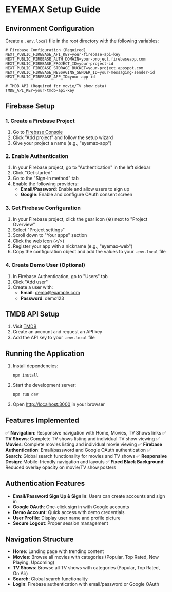 # EYEMAX Setup Guide

## Environment Configuration

Create a `.env.local` file in the root directory with the following variables:

```env
# Firebase Configuration (Required)
NEXT_PUBLIC_FIREBASE_API_KEY=your-firebase-api-key
NEXT_PUBLIC_FIREBASE_AUTH_DOMAIN=your-project.firebaseapp.com
NEXT_PUBLIC_FIREBASE_PROJECT_ID=your-project-id
NEXT_PUBLIC_FIREBASE_STORAGE_BUCKET=your-project.appspot.com
NEXT_PUBLIC_FIREBASE_MESSAGING_SENDER_ID=your-messaging-sender-id
NEXT_PUBLIC_FIREBASE_APP_ID=your-app-id

# TMDB API (Required for movie/TV show data)
TMDB_API_KEY=your-tmdb-api-key
```

## Firebase Setup

### 1. Create a Firebase Project

1. Go to [Firebase Console](https://console.firebase.google.com/)
2. Click "Add project" and follow the setup wizard
3. Give your project a name (e.g., "eyemax-app")

### 2. Enable Authentication

1. In your Firebase project, go to "Authentication" in the left sidebar
2. Click "Get started"
3. Go to the "Sign-in method" tab
4. Enable the following providers:
   - **Email/Password**: Enable and allow users to sign up
   - **Google**: Enable and configure OAuth consent screen

### 3. Get Firebase Configuration

1. In your Firebase project, click the gear icon (⚙️) next to "Project Overview"
2. Select "Project settings"
3. Scroll down to "Your apps" section
4. Click the web icon (</>)
5. Register your app with a nickname (e.g., "eyemax-web")
6. Copy the configuration object and add the values to your `.env.local` file

### 4. Create Demo User (Optional)

1. In Firebase Authentication, go to "Users" tab
2. Click "Add user"
3. Create a user with:
   - **Email**: demo@example.com
   - **Password**: demo123

## TMDB API Setup

1. Visit [TMDB](https://www.themoviedb.org/settings/api)
2. Create an account and request an API key
3. Add the API key to your `.env.local` file

## Running the Application

1. Install dependencies:

   ```bash
   npm install
   ```

2. Start the development server:

   ```bash
   npm run dev
   ```

3. Open [http://localhost:3000](http://localhost:3000) in your browser

## Features Implemented

✅ **Navigation**: Responsive navigation with Home, Movies, TV Shows links
✅ **TV Shows**: Complete TV shows listing and individual TV show viewing
✅ **Movies**: Complete movies listing and individual movie viewing
✅ **Firebase Authentication**: Email/password and Google OAuth authentication
✅ **Search**: Global search functionality for movies and TV shows
✅ **Responsive Design**: Mobile-friendly navigation and layouts
✅ **Fixed Black Background**: Reduced overlay opacity on movie/TV show posters

## Authentication Features

- **Email/Password Sign Up & Sign In**: Users can create accounts and sign in
- **Google OAuth**: One-click sign in with Google accounts
- **Demo Account**: Quick access with demo credentials
- **User Profile**: Display user name and profile picture
- **Secure Logout**: Proper session management

## Navigation Structure

- **Home**: Landing page with trending content
- **Movies**: Browse all movies with categories (Popular, Top Rated, Now Playing, Upcoming)
- **TV Shows**: Browse all TV shows with categories (Popular, Top Rated, On Air)
- **Search**: Global search functionality
- **Login**: Firebase authentication with email/password or Google OAuth
